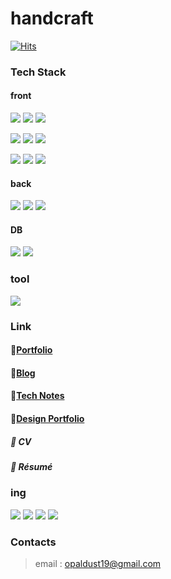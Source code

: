# handcraft

[![Hits](https://hits.seeyoufarm.com/api/count/incr/badge.svg?url=https%3A%2F%2Fgithub.com%2Ffirsthandcraft&count_bg=%23FFE4AD&title_bg=%237F4500&icon=&icon_color=%23E7E7E7&title=hits&edge_flat=false)](https://hits.seeyoufarm.com)

<!--
[![Anurag's github stats](https://github-readme-stats.vercel.app/api?username=yeonii2)](https://github.com/anuraghazra/github-readme-stats)
[![Top Langs](https://github-readme-stats.vercel.app/api/top-langs/?username=yeonii2&layout=compact)](https://github.com/anuraghazra/github-readme-stats)
-->

### Tech Stack
#### front
<img src="https://img.shields.io/badge/HTML5-E34F26?style=for-the-badge&logo=HTML5&logoColor=white"> <img src="https://img.shields.io/badge/Thymeleaf-005F0F?style=for-the-badge&logo=Thymeleaf&logoColor=white"> <img src="https://img.shields.io/badge/JSP-007396?style=for-the-badge&logo=OpenJDK&logoColor=white">

<img src="https://img.shields.io/badge/CSS3-1572B6?style=for-the-badge&logo=CSS3&logoColor=white"> <img src="https://img.shields.io/badge/Sass-CC6699?style=for-the-badge&logo=Sass&logoColor=white"> 
<img src="https://img.shields.io/badge/tailwindcss-06B6D4?style=for-the-badge&logo=tailwindcss&logoColor=white">
 
<img src="https://img.shields.io/badge/JavaScript-F7DF1E?style=for-the-badge&logo=JavaScript&logoColor=white"> <img src="https://img.shields.io/badge/jQuery-0769AD?style=for-the-badge&logo=jQuery&logoColor=white"> <img src="https://img.shields.io/badge/Vue-4FC08D?style=for-the-badge&logo=Vue.js&logoColor=white">


#### back
<img src="https://img.shields.io/badge/java-007396?style=for-the-badge&logo=OpenJDK&logoColor=white"> <img src="https://img.shields.io/badge/springboot-6DB33F?style=for-the-badge&logo=springboot&logoColor=white"> <img src="https://img.shields.io/badge/Flask-000000?style=for-the-badge&logo=Flask&logoColor=white">

#### DB
<img src="https://img.shields.io/badge/MySQL-4479A1?style=for-the-badge&logo=MySQL&logoColor=white"> <img src="https://img.shields.io/badge/oracle-F80000?style=for-the-badge&logo=oracleL&logoColor=white">


### tool
<img src="https://img.shields.io/badge/Postman-FF6C37?style=for-the-badge&logo=Postman&logoColor=white">


### Link
#### 📕[Portfolio](https://fragrant-pawpaw-4c3.notion.site/c49342009e30472eb4a5661b1af3dd76?pvs=74)
#### 📗[Blog](https://handcraftdesign.tistory.com/)
#### 📘[Tech Notes](https://fragrant-pawpaw-4c3.notion.site/TECH-NOTES-631d009bfece4ea98713a169ec81e0aa?pvs=4)
#### 📙[Design Portfolio](https://fragrant-pawpaw-4c3.notion.site/1f48187bc7d5464dbaf562994c50a546?pvs=4)
##### 📑 CV
##### 📑 Résumé

### ing
<img src="https://img.shields.io/badge/Node.js-339933?style=for-the-badge&logo=Node.js&logoColor=white">   <img src="https://img.shields.io/badge/React-61DAFB?style=for-the-badge&logo=React&logoColor=white">  <img src="https://img.shields.io/badge/springboot-6DB33F?style=for-the-badge&logo=springboot&logoColor=white"> 
<img src="https://img.shields.io/badge/typescript-3178C6?style=for-the-badge&logo=typescript&logoColor=white"> 
### Contacts
> email : opaldust19@gmail.com
